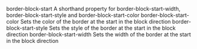 border-block-start
    A shorthand property for border-block-start-width, border-block-start-style and border-block-start-color
border-block-start-color
    Sets the color of the border at the start in the block direction
border-block-start-style
    Sets the style of the border at the start in the block direction
border-block-start-width
    Sets the width of the border at the start in the block direction
